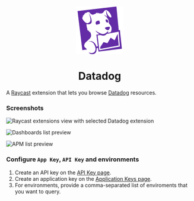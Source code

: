 <p align="center">
  <img src="assets/icon@light.png" height="128">
  <h1 align="center">Datadog</h1>
</p>

A
[Raycast](https://raycast.com/)
extension that lets you browse
[Datadog](https://www.datadoghq.com/)
resources.


### Screenshots

![Raycast extensions view with selected Datadog extension](https://user-images.githubusercontent.com/12697803/150115227-c37a0805-83f6-4659-8f02-4a7a80dc8c85.png)

![Dashboards list preview](https://user-images.githubusercontent.com/12697803/150115454-08871885-61cd-4a9f-b85f-8f62b60683d0.png)

![APM list preview](https://user-images.githubusercontent.com/12697803/150115634-e00d99ae-07ca-4e48-bf74-9035f9e70cde.png)


### Configure `App Key`, `API Key` and environments

1. Create an API key on the
   [API Key page](https://app.datadoghq.com/organization-settings/api-keys).
2. Create an application key on the
   [Application Keys page](https://app.datadoghq.com/organization-settings/application-keys).
3. For environments, provide a comma-separated list of enviroments that you want to query.
